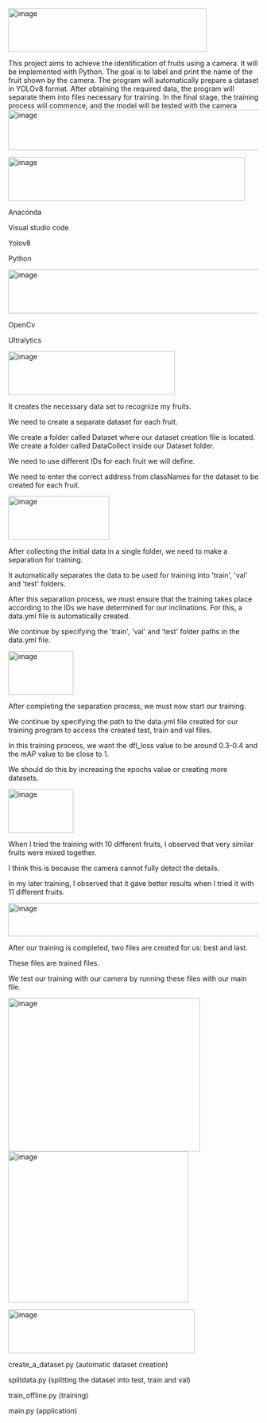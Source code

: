 <img width="399" height="88" alt="image" src="https://github.com/user-attachments/assets/9ba4892a-0a24-45b7-9a4c-5992e4569915" />



This project aims to achieve the identification of fruits using a camera. It will be implemented with Python. The goal is to label and print the name of the fruit shown by the camera. The program will automatically prepare a dataset in YOLOv8 format. After obtaining the required data, the program will separate them into files necessary for training. In the final stage, the training process will commence, and the model will be tested with the camera
<img width="6875" height="81" alt="image" src="https://github.com/user-attachments/assets/72861887-9ce2-46e1-b54b-fad2e3cdb4d0" />


<img width="476" height="88" alt="image" src="https://github.com/user-attachments/assets/707d592f-f14f-4112-8e5d-c27070a7042d" />


Anaconda 

Visual studio code 

Yolov8 

Python 




<img width="560" height="88" alt="image" src="https://github.com/user-attachments/assets/45342434-c44e-406f-8713-7c8ddffc15f7" />


OpenCv

Ultralytics



<img width="335" height="88" alt="image" src="https://github.com/user-attachments/assets/f2d1db9a-637d-42b6-895d-b4227e616062" />


It creates the necessary data set to recognize my fruits.

We need to create a separate dataset for each fruit.

We create a folder called Dataset where our dataset creation file is located. We create a folder called DataCollect inside our Dataset folder.

We need to use different IDs for each fruit we will define.

We need to enter the correct address from classNames for the dataset to be created for each fruit.




<img width="203" height="88" alt="image" src="https://github.com/user-attachments/assets/418fcd3b-c831-4a2d-92db-9a8e069e2210" />

After collecting the initial data in a single folder, we need to make a separation for training.

It automatically separates the data to be used for training into 'train', 'val' and 'test' folders.

After this separation process, we must ensure that the training takes place according to the IDs we have determined for our inclinations. For this, a data.yml file is automatically created.

We continue by specifying the 'train', 'val' and 'test' folder paths in the data.yml file.



<img width="131" height="88" alt="image" src="https://github.com/user-attachments/assets/1d31881e-61c3-450f-bf08-96bc51480aed" />

After completing the separation process, we must now start our training.

We continue by specifying the path to the data.yml file created for our training program to access the created test, train and val files.

In this training process, we want the dfl_loss value to be around 0.3-0.4 and the mAP value to be close to 1.

We should do this by increasing the epochs value or creating more datasets.



<img width="131" height="88" alt="image" src="https://github.com/user-attachments/assets/fc8c36c5-6aa7-4d98-8fd7-1f1c8a607e6b" />

When I tried the training with 10 different fruits, I observed that very similar fruits were mixed together.

I think this is because the camera cannot fully detect the details.

In my later training, I observed that it gave better results when I tried it with 11 different fruits.

<img width="1642" height="67" alt="image" src="https://github.com/user-attachments/assets/f38e068b-9cd7-4e84-82c5-2a7853080036" />


After our training is completed, two files are created for us: best and last.

These files are trained files.

We test our training with our camera by running these files with our main file.

<img width="386" height="308" alt="image" src="https://github.com/user-attachments/assets/d732a93b-f71d-4780-a636-44e7d4d94070" />   <img width="362" height="303" alt="image" src="https://github.com/user-attachments/assets/dd7511ac-a81e-469a-9dc7-e18e6f76c38c" />






<img width="375" height="88" alt="image" src="https://github.com/user-attachments/assets/61fedfec-2dc9-4897-b1eb-50750fa8a8a7" />

create_a_dataset.py (automatic dataset creation)

splitdata.py (splitting the dataset into test, train and val)

train_offline.py (training)

main.py (application)






